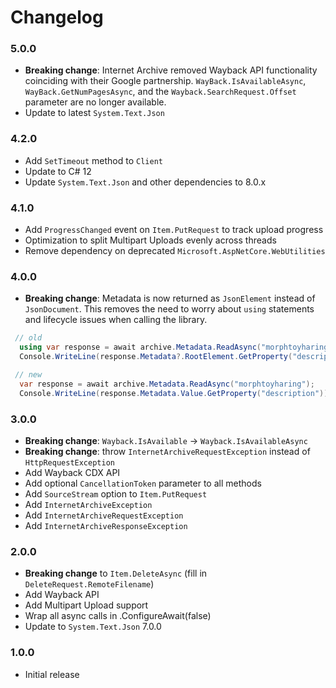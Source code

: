 # Changelog

### 5.0.0

- **Breaking change**: Internet Archive removed Wayback API functionality coinciding with their Google partnership. 
``WayBack.IsAvailableAsync``, ``WayBack.GetNumPagesAsync``, and the ``Wayback.SearchRequest.Offset`` parameter are no longer available.
- Update to latest ``System.Text.Json``

### 4.2.0

- Add ``SetTimeout`` method to ``Client``
- Update to C# 12
- Update ``System.Text.Json`` and other dependencies to 8.0.x

### 4.1.0

- Add ``ProgressChanged`` event on ``Item.PutRequest`` to track upload progress
- Optimization to split Multipart Uploads evenly across threads
- Remove dependency on deprecated ``Microsoft.AspNetCore.WebUtilities``

### 4.0.0

- **Breaking change**: Metadata is now returned as ``JsonElement`` instead of ``JsonDocument``.
This removes the need to worry about ``using`` statements and lifecycle issues when calling the library.

```csharp
 // old
  using var response = await archive.Metadata.ReadAsync("morphtoyharing");
  Console.WriteLine(response.Metadata?.RootElement.GetProperty("description"));

 // new
  var response = await archive.Metadata.ReadAsync("morphtoyharing");
  Console.WriteLine(response.Metadata.Value.GetProperty("description"));
```

### 3.0.0

- **Breaking change**: ``Wayback.IsAvailable`` -> ``Wayback.IsAvailableAsync``
- **Breaking change**: throw `InternetArchiveRequestException` instead of ``HttpRequestException``
- Add Wayback CDX API
- Add optional `CancellationToken` parameter to all methods
- Add `SourceStream` option to `Item.PutRequest`
- Add `InternetArchiveException`
- Add `InternetArchiveRequestException`
- Add `InternetArchiveResponseException`

### 2.0.0

- **Breaking change** to ``Item.DeleteAsync`` (fill in ``DeleteRequest.RemoteFilename``)
- Add Wayback API
- Add Multipart Upload support
- Wrap all async calls in .ConfigureAwait(false)
- Update to ``System.Text.Json`` 7.0.0

### 1.0.0

- Initial release
